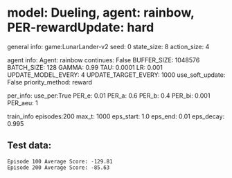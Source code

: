 
# model: Dueling, agent: rainbow, PER-rewardUpdate: hard

general info:
	game:LunarLander-v2
	seed: 0
	state_size: 8
	action_size: 4

agent info:
	Agent: rainbow
	continues: False
	BUFFER_SIZE: 1048576
	BATCH_SIZE: 128
	GAMMA: 0.99
	TAU: 0.0001
	LR: 0.001
	UPDATE_MODEL_EVERY: 4
	UPDATE_TARGET_EVERY: 1000
	use_soft_update: False
	priority_method: reward

per_info:
	use_per:True
	PER_e: 0.01
	PER_a: 0.6
	PER_b: 0.4
	PER_bi: 0.001
	PER_aeu: 1

train_info
	episodes:200
	max_t: 1000
	eps_start: 1.0
	eps_end: 0.01
	eps_decay: 0.995



## Test data: 

	Episode 100	Average Score: -129.81
	Episode 200	Average Score: -85.63
